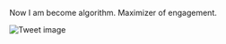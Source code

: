 Now I am become algorithm. Maximizer of engagement.


![Tweet image](/asset/crosspoast/Fzqr08SaEAAcOIB.jpg)

